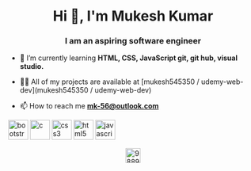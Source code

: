 <h1 align="center">Hi 👋, I'm Mukesh Kumar</h1>
<h3 align="center">I am an aspiring software engineer</h3>

- 🌱 I’m currently learning **HTML, CSS, JavaScript git, git hub, visual studio.**

- 👨‍💻 All of my projects are available at [mukesh545350 / udemy-web-dev](mukesh545350 / udemy-web-dev)

- 📫 How to reach me **mk-56@outlook.com**

<p align="left"><img src="https://devicons.github.io/devicon/devicon.git/icons/bootstrap/bootstrap-plain.svg" alt="bootstrap" width="40" height="40"/> <img src="https://devicons.github.io/devicon/devicon.git/icons/c/c-original.svg" alt="c" width="40" height="40"/> <img src="https://devicons.github.io/devicon/devicon.git/icons/css3/css3-original-wordmark.svg" alt="css3" width="40" height="40"/> <img src="https://devicons.github.io/devicon/devicon.git/icons/html5/html5-original-wordmark.svg" alt="html5" width="40" height="40"/> <img src="https://devicons.github.io/devicon/devicon.git/icons/javascript/javascript-original.svg" alt="javascript" width="40" height="40"/></p>

<p align="center">
<a href="https://fb.com/9889545350" target="blank"><img align="center" src="https://cdn.jsdelivr.net/npm/simple-icons@3.0.1/icons/facebook.svg" alt="9889545350" height="30" width="30" /></a>
</p>
